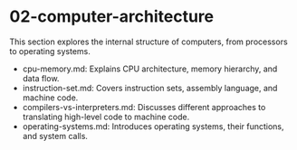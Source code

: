 # 02-computer-architecture

This section explores the internal structure of computers, from processors to operating systems.

- cpu-memory.md: Explains CPU architecture, memory hierarchy, and data flow.
- instruction-set.md: Covers instruction sets, assembly language, and machine code.
- compilers-vs-interpreters.md: Discusses different approaches to translating high-level code to machine code.
- operating-systems.md: Introduces operating systems, their functions, and system calls.